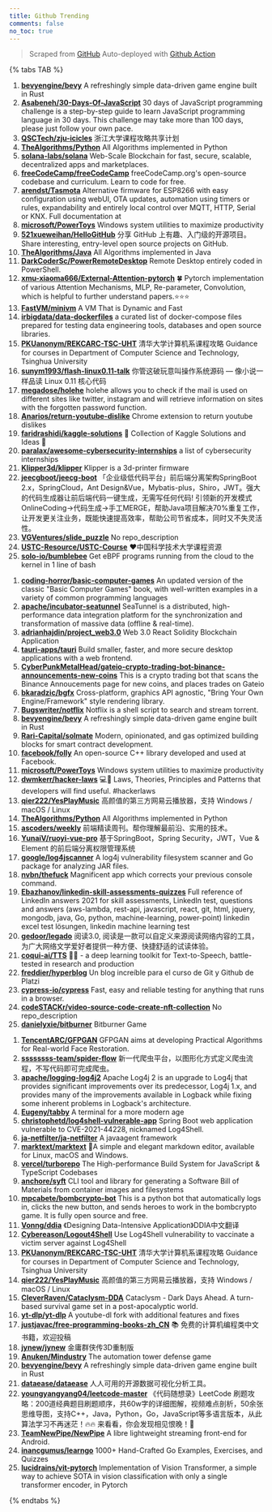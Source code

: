 ```yaml
---
title: Github Trending
comments: false
no_toc: true
---
```


> Scraped from [GitHub](https://github.com/trending)
Auto-deployed with [Github Action](https://docs.github.com/en/actions)

{% tabs TAB %}
<!-- tab Daily -->
1. [**bevyengine/bevy**](https://github.com/bevyengine/bevy)
A refreshingly simple data-driven game engine built in Rust
2. [**Asabeneh/30-Days-Of-JavaScript**](https://github.com/Asabeneh/30-Days-Of-JavaScript)
30 days of JavaScript programming challenge is a step-by-step guide to learn JavaScript programming language in 30 days. This challenge may take more than 100 days, please just follow your own pace.
3. [**QSCTech/zju-icicles**](https://github.com/QSCTech/zju-icicles)
浙江大学课程攻略共享计划
4. [**TheAlgorithms/Python**](https://github.com/TheAlgorithms/Python)
All Algorithms implemented in Python
5. [**solana-labs/solana**](https://github.com/solana-labs/solana)
Web-Scale Blockchain for fast, secure, scalable, decentralized apps and marketplaces.
6. [**freeCodeCamp/freeCodeCamp**](https://github.com/freeCodeCamp/freeCodeCamp)
freeCodeCamp.org's open-source codebase and curriculum. Learn to code for free.
7. [**arendst/Tasmota**](https://github.com/arendst/Tasmota)
Alternative firmware for ESP8266 with easy configuration using webUI, OTA updates, automation using timers or rules, expandability and entirely local control over MQTT, HTTP, Serial or KNX. Full documentation at
8. [**microsoft/PowerToys**](https://github.com/microsoft/PowerToys)
Windows system utilities to maximize productivity
9. [**521xueweihan/HelloGitHub**](https://github.com/521xueweihan/HelloGitHub)
分享 GitHub 上有趣、入门级的开源项目。Share interesting, entry-level open source projects on GitHub.
10. [**TheAlgorithms/Java**](https://github.com/TheAlgorithms/Java)
All Algorithms implemented in Java
11. [**DarkCoderSc/PowerRemoteDesktop**](https://github.com/DarkCoderSc/PowerRemoteDesktop)
Remote Desktop entirely coded in PowerShell.
12. [**xmu-xiaoma666/External-Attention-pytorch**](https://github.com/xmu-xiaoma666/External-Attention-pytorch)
🍀 Pytorch implementation of various Attention Mechanisms, MLP, Re-parameter, Convolution, which is helpful to further understand papers.⭐⭐⭐
13. [**FastVM/minivm**](https://github.com/FastVM/minivm)
A VM That is Dynamic and Fast
14. [**irbigdata/data-dockerfiles**](https://github.com/irbigdata/data-dockerfiles)
a curated list of docker-compose files prepared for testing data engineering tools, databases and open source libraries.
15. [**PKUanonym/REKCARC-TSC-UHT**](https://github.com/PKUanonym/REKCARC-TSC-UHT)
清华大学计算机系课程攻略 Guidance for courses in Department of Computer Science and Technology, Tsinghua University
16. [**sunym1993/flash-linux0.11-talk**](https://github.com/sunym1993/flash-linux0.11-talk)
你管这破玩意叫操作系统源码 — 像小说一样品读 Linux 0.11 核心代码
17. [**megadose/holehe**](https://github.com/megadose/holehe)
holehe allows you to check if the mail is used on different sites like twitter, instagram and will retrieve information on sites with the forgotten password function.
18. [**Anarios/return-youtube-dislike**](https://github.com/Anarios/return-youtube-dislike)
Chrome extension to return youtube dislikes
19. [**faridrashidi/kaggle-solutions**](https://github.com/faridrashidi/kaggle-solutions)
🏅 Collection of Kaggle Solutions and Ideas 🏅
20. [**paralax/awesome-cybersecurity-internships**](https://github.com/paralax/awesome-cybersecurity-internships)
a list of cybersecurity internships
21. [**Klipper3d/klipper**](https://github.com/Klipper3d/klipper)
Klipper is a 3d-printer firmware
22. [**jeecgboot/jeecg-boot**](https://github.com/jeecgboot/jeecg-boot)
「企业级低代码平台」前后端分离架构SpringBoot 2.x，SpringCloud，Ant Design&Vue，Mybatis-plus，Shiro，JWT。强大的代码生成器让前后端代码一键生成，无需写任何代码! 引领新的开发模式OnlineCoding->代码生成->手工MERGE，帮助Java项目解决70%重复工作，让开发更关注业务，既能快速提高效率，帮助公司节省成本，同时又不失灵活性。
23. [**VGVentures/slide_puzzle**](https://github.com/VGVentures/slide_puzzle)
No repo_description
24. [**USTC-Resource/USTC-Course**](https://github.com/USTC-Resource/USTC-Course)
❤️中国科学技术大学课程资源
25. [**solo-io/bumblebee**](https://github.com/solo-io/bumblebee)
Get eBPF programs running from the cloud to the kernel in 1 line of bash
<!-- endtab -->
<!-- tab Weekly -->
1. [**coding-horror/basic-computer-games**](https://github.com/coding-horror/basic-computer-games)
An updated version of the classic "Basic Computer Games" book, with well-written examples in a variety of common programming languages
2. [**apache/incubator-seatunnel**](https://github.com/apache/incubator-seatunnel)
SeaTunnel is a distributed, high-performance data integration platform for the synchronization and transformation of massive data (offline & real-time).
3. [**adrianhajdin/project_web3.0**](https://github.com/adrianhajdin/project_web3.0)
Web 3.0 React Solidity Blockchain Application
4. [**tauri-apps/tauri**](https://github.com/tauri-apps/tauri)
Build smaller, faster, and more secure desktop applications with a web frontend.
5. [**CyberPunkMetalHead/gateio-crypto-trading-bot-binance-announcements-new-coins**](https://github.com/CyberPunkMetalHead/gateio-crypto-trading-bot-binance-announcements-new-coins)
This is a crypto trading bot that scans the Binance Annoucements page for new coins, and places trades on Gateio
6. [**bkaradzic/bgfx**](https://github.com/bkaradzic/bgfx)
Cross-platform, graphics API agnostic, "Bring Your Own Engine/Framework" style rendering library.
7. [**Bugswriter/notflix**](https://github.com/Bugswriter/notflix)
Notflix is a shell script to search and stream torrent.
8. [**bevyengine/bevy**](https://github.com/bevyengine/bevy)
A refreshingly simple data-driven game engine built in Rust
9. [**Rari-Capital/solmate**](https://github.com/Rari-Capital/solmate)
Modern, opinionated, and gas optimized building blocks for smart contract development.
10. [**facebook/folly**](https://github.com/facebook/folly)
An open-source C++ library developed and used at Facebook.
11. [**microsoft/PowerToys**](https://github.com/microsoft/PowerToys)
Windows system utilities to maximize productivity
12. [**dwmkerr/hacker-laws**](https://github.com/dwmkerr/hacker-laws)
💻📖 Laws, Theories, Principles and Patterns that developers will find useful. #hackerlaws
13. [**qier222/YesPlayMusic**](https://github.com/qier222/YesPlayMusic)
高颜值的第三方网易云播放器，支持 Windows / macOS / Linux
14. [**TheAlgorithms/Python**](https://github.com/TheAlgorithms/Python)
All Algorithms implemented in Python
15. [**ascoders/weekly**](https://github.com/ascoders/weekly)
前端精读周刊。帮你理解最前沿、实用的技术。
16. [**YunaiV/ruoyi-vue-pro**](https://github.com/YunaiV/ruoyi-vue-pro)
基于SpringBoot，Spring Security，JWT，Vue & Element 的前后端分离权限管理系统
17. [**google/log4jscanner**](https://github.com/google/log4jscanner)
A log4j vulnerability filesystem scanner and Go package for analyzing JAR files.
18. [**nvbn/thefuck**](https://github.com/nvbn/thefuck)
Magnificent app which corrects your previous console command.
19. [**Ebazhanov/linkedin-skill-assessments-quizzes**](https://github.com/Ebazhanov/linkedin-skill-assessments-quizzes)
Full reference of LinkedIn answers 2021 for skill assessments, LinkedIn test, questions and answers (aws-lambda, rest-api, javascript, react, git, html, jquery, mongodb, java, Go, python, machine-learning, power-point) linkedin excel test lösungen, linkedin machine learning test
20. [**gedoor/legado**](https://github.com/gedoor/legado)
阅读3.0, 阅读是一款可以自定义来源阅读网络内容的工具，为广大网络文学爱好者提供一种方便、快捷舒适的试读体验。
21. [**coqui-ai/TTS**](https://github.com/coqui-ai/TTS)
🐸💬 - a deep learning toolkit for Text-to-Speech, battle-tested in research and production
22. [**freddier/hyperblog**](https://github.com/freddier/hyperblog)
Un blog increíble para el curso de Git y Github de Platzi
23. [**cypress-io/cypress**](https://github.com/cypress-io/cypress)
Fast, easy and reliable testing for anything that runs in a browser.
24. [**codeSTACKr/video-source-code-create-nft-collection**](https://github.com/codeSTACKr/video-source-code-create-nft-collection)
No repo_description
25. [**danielyxie/bitburner**](https://github.com/danielyxie/bitburner)
Bitburner Game
<!-- endtab -->
<!-- tab Monthly -->
1. [**TencentARC/GFPGAN**](https://github.com/TencentARC/GFPGAN)
GFPGAN aims at developing Practical Algorithms for Real-world Face Restoration.
2. [**ssssssss-team/spider-flow**](https://github.com/ssssssss-team/spider-flow)
新一代爬虫平台，以图形化方式定义爬虫流程，不写代码即可完成爬虫。
3. [**apache/logging-log4j2**](https://github.com/apache/logging-log4j2)
Apache Log4j 2 is an upgrade to Log4j that provides significant improvements over its predecessor, Log4j 1.x, and provides many of the improvements available in Logback while fixing some inherent problems in Logback's architecture.
4. [**Eugeny/tabby**](https://github.com/Eugeny/tabby)
A terminal for a more modern age
5. [**christophetd/log4shell-vulnerable-app**](https://github.com/christophetd/log4shell-vulnerable-app)
Spring Boot web application vulnerable to CVE-2021-44228, nicknamed Log4Shell.
6. [**ja-netfilter/ja-netfilter**](https://github.com/ja-netfilter/ja-netfilter)
A javaagent framework
7. [**marktext/marktext**](https://github.com/marktext/marktext)
📝A simple and elegant markdown editor, available for Linux, macOS and Windows.
8. [**vercel/turborepo**](https://github.com/vercel/turborepo)
The High-performance Build System for JavaScript & TypeScript Codebases
9. [**anchore/syft**](https://github.com/anchore/syft)
CLI tool and library for generating a Software Bill of Materials from container images and filesystems
10. [**mpcabete/bombcrypto-bot**](https://github.com/mpcabete/bombcrypto-bot)
This is a python bot that automatically logs in, clicks the new button, and sends heroes to work in the bombcrypto game. It is fully open source and free.
11. [**Vonng/ddia**](https://github.com/Vonng/ddia)
《Designing Data-Intensive Application》DDIA中文翻译
12. [**Cybereason/Logout4Shell**](https://github.com/Cybereason/Logout4Shell)
Use Log4Shell vulnerability to vaccinate a victim server against Log4Shell
13. [**PKUanonym/REKCARC-TSC-UHT**](https://github.com/PKUanonym/REKCARC-TSC-UHT)
清华大学计算机系课程攻略 Guidance for courses in Department of Computer Science and Technology, Tsinghua University
14. [**qier222/YesPlayMusic**](https://github.com/qier222/YesPlayMusic)
高颜值的第三方网易云播放器，支持 Windows / macOS / Linux
15. [**CleverRaven/Cataclysm-DDA**](https://github.com/CleverRaven/Cataclysm-DDA)
Cataclysm - Dark Days Ahead. A turn-based survival game set in a post-apocalyptic world.
16. [**yt-dlp/yt-dlp**](https://github.com/yt-dlp/yt-dlp)
A youtube-dl fork with additional features and fixes
17. [**justjavac/free-programming-books-zh_CN**](https://github.com/justjavac/free-programming-books-zh_CN)
📚 免费的计算机编程类中文书籍，欢迎投稿
18. [**jynew/jynew**](https://github.com/jynew/jynew)
金庸群侠传3D重制版
19. [**Anuken/Mindustry**](https://github.com/Anuken/Mindustry)
The automation tower defense game
20. [**bevyengine/bevy**](https://github.com/bevyengine/bevy)
A refreshingly simple data-driven game engine built in Rust
21. [**dataease/dataease**](https://github.com/dataease/dataease)
人人可用的开源数据可视化分析工具。
22. [**youngyangyang04/leetcode-master**](https://github.com/youngyangyang04/leetcode-master)
《代码随想录》LeetCode 刷题攻略：200道经典题目刷题顺序，共60w字的详细图解，视频难点剖析，50余张思维导图，支持C++，Java，Python，Go，JavaScript等多语言版本，从此算法学习不再迷茫！🔥🔥 来看看，你会发现相见恨晚！🚀
23. [**TeamNewPipe/NewPipe**](https://github.com/TeamNewPipe/NewPipe)
A libre lightweight streaming front-end for Android.
24. [**inancgumus/learngo**](https://github.com/inancgumus/learngo)
1000+ Hand-Crafted Go Examples, Exercises, and Quizzes
25. [**lucidrains/vit-pytorch**](https://github.com/lucidrains/vit-pytorch)
Implementation of Vision Transformer, a simple way to achieve SOTA in vision classification with only a single transformer encoder, in Pytorch
<!-- endtab -->
{% endtabs %}
